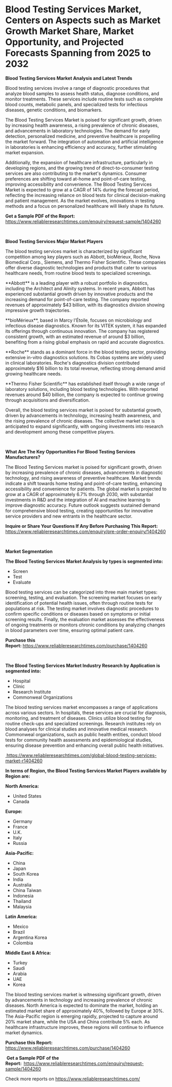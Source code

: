 <p><h1>Blood Testing Services Market, Centers on Aspects such as Market Growth Market Share, Market Opportunity, and Projected Forecasts Spanning from 2025 to 2032</h1></p><p><strong>Blood Testing Services Market Analysis and Latest Trends</strong></p>
<p><p>Blood testing services involve a range of diagnostic procedures that analyze blood samples to assess health status, diagnose conditions, and monitor treatments. These services include routine tests such as complete blood counts, metabolic panels, and specialized tests for infectious diseases, genetic conditions, and biomarkers.</p><p>The Blood Testing Services Market is poised for significant growth, driven by increasing health awareness, a rising prevalence of chronic diseases, and advancements in laboratory technologies. The demand for early detection, personalized medicine, and preventive healthcare is propelling the market forward. The integration of automation and artificial intelligence in laboratories is enhancing efficiency and accuracy, further stimulating market expansion.</p><p>Additionally, the expansion of healthcare infrastructure, particularly in developing regions, and the growing trend of direct-to-consumer testing services are also contributing to the market's dynamics. Consumer preferences are shifting toward at-home and point-of-care testing, improving accessibility and convenience. The Blood Testing Services Market is expected to grow at a CAGR of 14% during the forecast period, reflecting the increasing reliance on blood tests for clinical decision-making and patient management. As the market evolves, innovations in testing methods and a focus on personalized healthcare will likely shape its future.</p></p>
<p><strong>Get a Sample PDF of the Report:&nbsp;</strong> <a href="https://www.reliableresearchtimes.com/enquiry/request-sample/1404260?utm_campaign=2515&utm_medium=2&utm_source=Github&utm_content=ia&utm_term=28022025&utm_id=blood-testing-services">https://www.reliableresearchtimes.com/enquiry/request-sample/1404260</a></p>
<p>&nbsp;</p>
<p><strong>Blood Testing Services Major Market Players</strong></p>
<p><p>The blood testing services market is characterized by significant competition among key players such as Abbott, bioMérieux, Roche, Nova Biomedical Corp., Siemens, and Thermo Fisher Scientific. These companies offer diverse diagnostic technologies and products that cater to various healthcare needs, from routine blood tests to specialized screenings.</p><p>**Abbott** is a leading player with a robust portfolio in diagnostics, including the Architect and Alinity systems. In recent years, Abbott has experienced substantial growth driven by innovative products and the increasing demand for point-of-care testing. The company reported revenues of approximately $43 billion, with its diagnostics division showing impressive growth trajectories.</p><p>**bioMérieux**, based in Marcy l'Étoile, focuses on microbiology and infectious disease diagnostics. Known for its VITEK system, it has expanded its offerings through continuous innovation. The company has registered consistent growth, with an estimated revenue of around $3 billion, benefiting from a rising global emphasis on rapid and accurate diagnostics.</p><p>**Roche** stands as a dominant force in the blood testing sector, providing extensive in-vitro diagnostics solutions. Its Cobas systems are widely used in clinical laboratories. Roche's diagnostics division contributed approximately $16 billion to its total revenue, reflecting strong demand amid growing healthcare needs.</p><p>**Thermo Fisher Scientific** has established itself through a wide range of laboratory solutions, including blood testing technologies. With reported revenues around $40 billion, the company is expected to continue growing through acquisitions and diversification.</p><p>Overall, the blood testing services market is poised for substantial growth, driven by advancements in technology, increasing health awareness, and the rising prevalence of chronic diseases. The collective market size is anticipated to expand significantly, with ongoing investments into research and development among these competitive players.</p></p>
<p>&nbsp;</p>
<p><strong>What Are The Key Opportunities For Blood Testing Services Manufacturers?</strong></p>
<p><p>The Blood Testing Services market is poised for significant growth, driven by increasing prevalence of chronic diseases, advancements in diagnostic technology, and rising awareness of preventive healthcare. Market trends indicate a shift towards home testing and point-of-care testing, enhancing accessibility and convenience for patients. The global market is projected to grow at a CAGR of approximately 6.7% through 2030, with substantial investments in R&D and the integration of AI and machine learning to improve diagnostic accuracy. Future outlook suggests sustained demand for comprehensive blood testing, creating opportunities for innovative service providers and new entrants in the healthcare sector.</p></p>
<p><strong>Inquire or Share Your Questions If Any Before Purchasing This Report:</strong> <a href="https://www.reliableresearchtimes.com/enquiry/pre-order-enquiry/1404260?utm_campaign=2515&utm_medium=2&utm_source=Github&utm_content=ia&utm_term=28022025&utm_id=blood-testing-services">https://www.reliableresearchtimes.com/enquiry/pre-order-enquiry/1404260</a></p>
<p>&nbsp;</p>
<p><strong>Market Segmentation</strong></p>
<p><strong>The Blood Testing Services Market Analysis by types is segmented into:</strong></p>
<p><ul><li>Screen</li><li>Test</li><li>Evaluate</li></ul></p>
<p><p>Blood testing services can be categorized into three main market types: screening, testing, and evaluation. The screening market focuses on early identification of potential health issues, often through routine tests for populations at risk. The testing market involves diagnostic procedures to confirm specific conditions or diseases based on symptoms or initial screening results. Finally, the evaluation market assesses the effectiveness of ongoing treatments or monitors chronic conditions by analyzing changes in blood parameters over time, ensuring optimal patient care.</p></p>
<p><strong>Purchase this Report:&nbsp;</strong><a href="https://www.reliableresearchtimes.com/purchase/1404260?utm_campaign=2515&utm_medium=2&utm_source=Github&utm_content=ia&utm_term=28022025&utm_id=blood-testing-services">https://www.reliableresearchtimes.com/purchase/1404260</a></p>
<p>&nbsp;</p>
<p><strong>The Blood Testing Services Market Industry Research by Application is segmented into:</strong></p>
<p><ul><li>Hospital</li><li>Clinic</li><li>Research Institute</li><li>Commonweal Organizations</li></ul></p>
<p><p>The blood testing services market encompasses a range of applications across various sectors. In hospitals, these services are crucial for diagnosis, monitoring, and treatment of diseases. Clinics utilize blood testing for routine check-ups and specialized screenings. Research institutes rely on blood analyses for clinical studies and innovative medical research. Commonweal organizations, such as public health entities, conduct blood tests for community health assessments and epidemiological studies, ensuring disease prevention and enhancing overall public health initiatives.</p></p>
<p><a href="https://www.reliableresearchtimes.com/global-blood-testing-services-market-r1404260?utm_campaign=2515&utm_medium=2&utm_source=Github&utm_content=ia&utm_term=28022025&utm_id=blood-testing-services">&nbsp;https://www.reliableresearchtimes.com/global-blood-testing-services-market-r1404260</a></p>
<p><strong>In terms of Region, the Blood Testing Services Market Players available by Region are:</strong></p>
<p>
    <p> <strong> North America: </strong>
        <ul>
            <li>United States</li>
            <li>Canada</li>
        </ul>
        </p> 
    <p> <strong> Europe: </strong>
        <ul>
            <li>Germany</li>
            <li>France</li>
            <li>U.K.</li>
            <li>Italy</li>
            <li>Russia</li>
        </ul>
        </p> 
    <p> <strong> Asia-Pacific: </strong>
        <ul>
            <li>China</li>
            <li>Japan</li>
            <li>South Korea</li>
            <li>India</li>
            <li>Australia</li>
            <li>China Taiwan</li>
            <li>Indonesia</li>
            <li>Thailand</li>
            <li>Malaysia</li>
        </ul>
        </p> 
    <p> <strong> Latin America: </strong>
        <ul>
            <li>Mexico</li>
            <li>Brazil</li>
            <li>Argentina Korea</li>
            <li>Colombia</li>
        </ul>
        </p> 
    <p> <strong> Middle East & Africa: </strong>
        <ul>
            <li>Turkey</li>
            <li>Saudi</li>
            <li>Arabia</li>
            <li>UAE</li>
            <li>Korea</li>
        </ul>
    </p>
    </p>
<p><p>The blood testing services market is witnessing significant growth, driven by advancements in technology and increasing prevalence of chronic diseases. North America is expected to dominate the market, holding an estimated market share of approximately 40%, followed by Europe at 30%. The Asia-Pacific region is emerging rapidly, projected to capture around 20% market share, while the USA and China contribute 5% each. As healthcare infrastructure improves, these regions will continue to influence market dynamics.</p></p>
<p><strong>Purchase this Report: </strong><a href="https://www.reliableresearchtimes.com/purchase/1404260?utm_campaign=2515&utm_medium=2&utm_source=Github&utm_content=ia&utm_term=28022025&utm_id=blood-testing-services">https://www.reliableresearchtimes.com/purchase/1404260</a></p>
<p>&nbsp;<strong>Get a Sample PDF of the Report:&nbsp;&nbsp;</strong><a href="https://www.reliableresearchtimes.com/enquiry/request-sample/1404260?utm_campaign=2515&utm_medium=2&utm_source=Github&utm_content=ia&utm_term=28022025&utm_id=blood-testing-services">https://www.reliableresearchtimes.com/enquiry/request-sample/1404260</a></p>
<p><strong></strong></p>
<p>Check more reports on <a href="https://www.reliableresearchtimes.com/?utm_campaign=2515&utm_medium=2&utm_source=Github&utm_content=ia&utm_term=28022025&utm_id=blood-testing-services">https://www.reliableresearchtimes.com/</a></p>